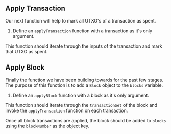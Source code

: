 ## Apply Transaction

Our next function will help to mark all UTXO's of a transaction as spent.

1. Define an `applyTransaction` function with a transaction as it's only argument. 

This function should iterate through the inputs of the transaction and mark that UTXO as spent.

## Apply Block

Finally the function we have been building towards for the past few stages. The purpose of this function is to add a `Block` object to the `blocks` variable.

1. Define an `applyBlock` function with a block as it's only argument.

This function should iterate through the `transactionSet` of the block and invoke the `applyTransaction` function on each transaction. 

Once all block transactions are applied, the block should be added to `blocks` using the `blockNumber` as the object key.